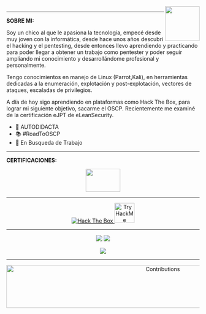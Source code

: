 <!--[![Typing SVG](https://readme-typing-svg.herokuapp.com?color=1BF700&width=900&lines=%F0%9F%91%8B%C2%A1BIENVENIDO+A+MI+GITHUB!;+GITHUB+DEDICADO+AL+HACKING!;ENCONTRARAS+DIFERENTES+RECURSOS+SOBRE+HACKING)](https://git.io/typing-svg)-->
<!--<img src='https://github.com/ARMoreno99/ARMoreno99/blob/main/images/github.gif' width='1200' height='100'>-->
<img align='right' src='https://github.com/ARMoreno99/ARMoreno99/blob/main/images/octocat-anime.gif' width='90'>

----------------------------------------------

<p align = "left">
  <b> SOBRE MI: </b>
  
Soy un chico al que le apasiona la tecnología, empecé desde muy joven con la informática, desde hace unos años descubrí el hacking y el pentesting, desde entonces llevo aprendiendo y practicando para poder llegar a obtener un trabajo como pentester y poder seguir ampliando mi conocimiento y desarrollándome profesional y personalmente. 
  
Tengo conocimientos en manejo de Linux (Parrot,Kali), en herramientas dedicadas a la 
enumeración, explotación y post-explotación, vectores de ataques, escaladas de 
privilegios. 
  
A día de hoy sigo aprendiendo en plataformas como Hack The Box, para lograr mi 
siguiente objetivo, sacarme el OSCP. Recientemente me examiné de la certificación 
eJPT de eLeanSecurity. 
  
 - 📕 AUTODIDACTA
 - 📚 #RoadToOSCP
 - 🔎 En Busqueda de Trabajo
</p>

----------------------------------------------

<p>
  <b>CERTIFICACIONES:</b>
  <p align = "center">
   <a href="https://verified.elearnsecurity.com/certificates/dfa3ee21-f393-4468-a990-7ab417ff72c9" target="_blanK"><img  src="https://github.com/ARMoreno99/ARMoreno99/blob/main/images/eJPT.png" width="90px" height="60px" />
  <!-- <a href="" target="_blanK"><img  src="https://github.com/ARMoreno99/ARMoreno99/blob/main/images/image.png" width="85px" height="65px" /> -->
</p> 

----------------------------------------------
  
 <p align = "center"> 
 <a href="https://app.hackthebox.com/profile/386047" target="_blank"><img src="http://www.hackthebox.eu/badge/image/386047" alt="Hack The Box">
 <a href="https://tryhackme.com/p/ErMechas01" target="_blank"><img src="https://tryhackme-badges.s3.amazonaws.com/ErMechas01.png" alt="TryHackMe" height="52px">
   
 ----------------------------------------------
  
<p align = "center">
   <a href="https://www.linkedin.com/in/alerodriguezm99" target="_blank"><img src="https://img.shields.io/badge/-LinkedIn-%230077B5?style=for-the-badge&logo=linkedin&logoColor=white" target="_blank"></a> 
   <a href="https://alerodriguezm99.gitbook.io/blog-hacking/" target="_blank"><img src="https://img.shields.io/badge/-gitbook-%230077B5?style=for-the-badge&logo=gitbook&logoColor=white" target="_blank"></a>
</p>
<p align = "center">
    <img src="https://img.shields.io/badge/Ask%20me-anything-1abc9c.svg" />
</p>

  
----------------------------------------------

<p align = "center">
  <img src="https://raw.githubusercontent.com/nilfalse/nilfalse/master/contributions.gif" alt="Contributions" width="800px" height="112px" />
</p>

